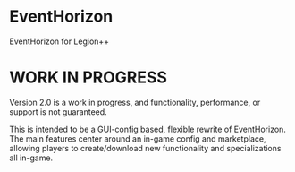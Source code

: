# EventHorizon
EventHorizon for Legion++

# WORK IN PROGRESS

Version 2.0 is a work in progress, and functionality, performance, or support is not guaranteed.

This is intended to be a GUI-config based, flexible rewrite of EventHorizon. The main features center around an in-game config and marketplace, allowing players to create/download new functionality and specializations all in-game.
